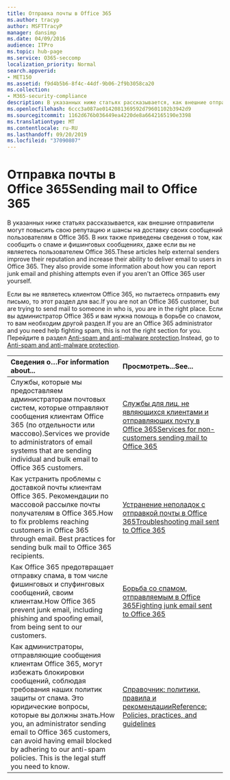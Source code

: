 ```yaml
---
title: Отправка почты в Office 365
ms.author: tracyp
author: MSFTTracyP
manager: dansimp
ms.date: 04/09/2016
audience: ITPro
ms.topic: hub-page
ms.service: O365-seccomp
localization_priority: Normal
search.appverid:
- MET150
ms.assetid: f9d4b5b6-8f4c-44df-9b06-2f9b3058ca20
ms.collection:
- M365-security-compliance
description: В указанных ниже статьях рассказывается, как внешние отправители могут повысить свою репутацию и шансы на доставку своих сообщений пользователям в Office 365. В них также приведены сведения о том, как сообщить о спаме и фишинговых сообщениях, даже если вы не являетесь пользователем Office 365.
ms.openlocfilehash: 6ccc3a087ae0142081369592d79601102b3942d9
ms.sourcegitcommit: 1162d676b036449ea4220de8a6642165190e3398
ms.translationtype: MT
ms.contentlocale: ru-RU
ms.lasthandoff: 09/20/2019
ms.locfileid: "37090807"
---
```

# <a name="sending-mail-to-office-365"></a><span data-ttu-id="e57de-104">Отправка почты в Office 365</span><span class="sxs-lookup"><span data-stu-id="e57de-104">Sending mail to Office 365</span></span>

<span data-ttu-id="e57de-p102">В указанных ниже статьях рассказывается, как внешние отправители могут повысить свою репутацию и шансы на доставку своих сообщений пользователям в Office 365. В них также приведены сведения о том, как сообщить о спаме и фишинговых сообщениях, даже если вы не являетесь пользователем Office 365.</span><span class="sxs-lookup"><span data-stu-id="e57de-p102">These articles help external senders improve their reputation and increase their ability to deliver email to users in Office 365. They also provide some information about how you can report junk email and phishing attempts even if you aren't an Office 365 user yourself.</span></span>
  
<span data-ttu-id="e57de-107">Если вы не являетесь клиентом Office 365, но пытаетесь отправить ему письмо, то этот раздел для вас.</span><span class="sxs-lookup"><span data-stu-id="e57de-107">If you are not an Office 365 customer, but are trying to send mail to someone in who is, you are in the right place.</span></span> <span data-ttu-id="e57de-108">Если вы администратор Office 365 и вам нужна помощь в борьбе со спамом, то вам необходим другой раздел.</span><span class="sxs-lookup"><span data-stu-id="e57de-108">If you are an Office 365 administrator and you need help fighting spam, this is not the right section for you.</span></span> <span data-ttu-id="e57de-109">Перейдите в раздел [Anti-spam and anti-malware protection](http://technet.microsoft.com/library/93c6c227-7442-4293-b64d-ec8f15c928db.aspx).</span><span class="sxs-lookup"><span data-stu-id="e57de-109">Instead, go to [Anti-spam and anti-malware protection](http://technet.microsoft.com/library/93c6c227-7442-4293-b64d-ec8f15c928db.aspx).</span></span>
  
|<span data-ttu-id="e57de-110">**Сведения о…**</span><span class="sxs-lookup"><span data-stu-id="e57de-110">**For information about...**</span></span>|<span data-ttu-id="e57de-111">**Просмотреть...**</span><span class="sxs-lookup"><span data-stu-id="e57de-111">**See...**</span></span>|
|:-----|:-----|
|<span data-ttu-id="e57de-112">Службы, которые мы предоставляем администраторам почтовых систем, которые отправляют сообщения клиентам Office 365 (по отдельности или массово).</span><span class="sxs-lookup"><span data-stu-id="e57de-112">Services we provide to administrators of email systems that are sending individual and bulk email to Office 365 customers.</span></span>  <br/> |[<span data-ttu-id="e57de-113">Службы для лиц, не являющихся клиентами и отправляющих почту в Office 365</span><span class="sxs-lookup"><span data-stu-id="e57de-113">Services for non-customers sending mail to Office 365</span></span>](services-for-non-customers.md) <br/> |
|<span data-ttu-id="e57de-p104">Как устранить проблемы с доставкой почты клиентам Office 365. Рекомендации по массовой рассылке почты получателям в Office 365.</span><span class="sxs-lookup"><span data-stu-id="e57de-p104">How to fix problems reaching customers in Office 365 through email. Best practices for sending bulk mail to Office 365 recipients.</span></span>  <br/> |[<span data-ttu-id="e57de-116">Устранение неполадок с отправкой почты в Office 365</span><span class="sxs-lookup"><span data-stu-id="e57de-116">Troubleshooting mail sent to Office 365</span></span>](troubleshooting-mail-sent-to-office-365.md) <br/> |
|<span data-ttu-id="e57de-117">Как Office 365 предотвращает отправку спама, в том числе фишинговых и спуфинговых сообщений, своим клиентам.</span><span class="sxs-lookup"><span data-stu-id="e57de-117">How Office 365 prevent junk email, including phishing and spoofing email, from being sent to our customers.</span></span>  <br/> |[<span data-ttu-id="e57de-118">Борьба со спамом, отправляемым в Office 365</span><span class="sxs-lookup"><span data-stu-id="e57de-118">Fighting junk email sent to Office 365</span></span>](fighting-junk-email.md) <br/> |
|<span data-ttu-id="e57de-p105">Как администраторы, отправляющие сообщения клиентам Office 365, могут избежать блокировки сообщений, соблюдая требования наших политик защиты от спама. Это юридические вопросы, которые вы должны знать.</span><span class="sxs-lookup"><span data-stu-id="e57de-p105">How you, an administrator sending email to Office 365 customers, can avoid having email blocked by adhering to our anti-spam policies. This is the legal stuff you need to know.</span></span>  <br/> |[<span data-ttu-id="e57de-121">Справочник: политики, правила и рекомендации</span><span class="sxs-lookup"><span data-stu-id="e57de-121">Reference: Policies, practices, and guidelines</span></span>](reference-policies-practices-and-guidelines.md) <br/> |
   

